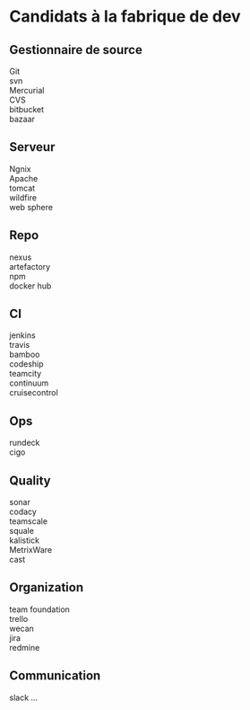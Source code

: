 Candidats à la fabrique de dev
==============================

Gestionnaire de source
----------------------
Git  
svn  
Mercurial  
CVS  
bitbucket  
bazaar  

Serveur
----------
Ngnix  
Apache  
tomcat  
wildfire  
web sphere  

Repo
-------
nexus  
artefactory  
npm   
docker hub  

CI
-----
jenkins  
travis  
bamboo  
codeship  
teamcity  
continuum  
cruisecontrol  

Ops
-----
rundeck  
cigo  

Quality
-------
sonar  
codacy  
teamscale  
squale  
kalistick   
MetrixWare  
cast  

Organization
------------
team foundation  
trello  
wecan  
jira  
redmine  

Communication
----------
slack
...




